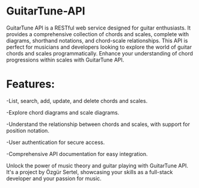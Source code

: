 # GuitarTune-API
   GuitarTune API is a RESTful web service designed for guitar enthusiasts. It provides a comprehensive collection of chords and scales, complete with diagrams, shorthand notations, 
  and   chord-scale relationships. This API is perfect for musicians and developers looking to explore the world of guitar chords and scales programmatically. Enhance your 
  understanding of     chord progressions within scales with GuitarTune API.

# Features:

  -List, search, add, update, and delete chords and scales.

  -Explore chord diagrams and scale diagrams.

  -Understand the relationship between chords and scales, with support for position notation.

  -User authentication for secure access.

  -Comprehensive API documentation for easy integration.



Unlock the power of music theory and guitar playing with GuitarTune API. It's a project by Özgür Sertel, showcasing your skills as a full-stack developer and your passion for music.
